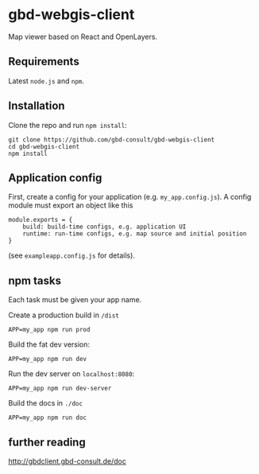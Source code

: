 # gbd-webgis-client

Map viewer based on React and OpenLayers.

## Requirements

Latest `node.js` and `npm`.

## Installation

Clone the repo and run `npm install`:

```
git clone https://github.com/gbd-consult/gbd-webgis-client
cd gbd-webgis-client
npm install
```

## Application config

First, create a config for your application (e.g. `my_app.config.js`). A config module must export an object like this

```
module.exports = {
    build: build-time configs, e.g. application UI
    runtime: run-time configs, e.g. map source and initial position
}
```
(see `exampleapp.config.js` for details).

## npm tasks

Each task must be given your app name.

Create a production build in `/dist`
```
APP=my_app npm run prod
```
Build the fat dev version:
```
APP=my_app npm run dev
```
Run the dev server on `localhost:8080`:
```
APP=my_app npm run dev-server
```

Build the docs in `./doc`
```
APP=my_app npm run doc
```

## further reading

http://gbdclient.gbd-consult.de/doc
